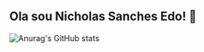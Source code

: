 ## Ola sou Nicholas Sanches Edo! 👋

![Anurag's GitHub stats](https://github-readme-stats.vercel.app/api?username=nick4o4o&show_icons=true&theme=dark)
